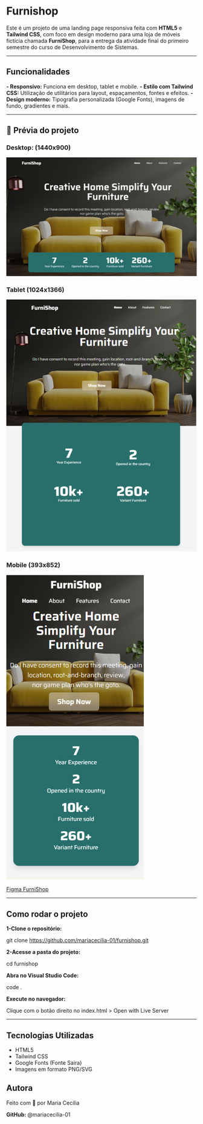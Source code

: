 # Furnishop

Este é um projeto de uma landing page responsiva feita com **HTML5** e **Tailwind CSS**, com foco em design moderno para uma loja de móveis fictícia chamada **FurniShop**, para a entrega da atividade final do primeiro semestre do curso de Desenvolvimento de Sistemas.

---

## Funcionalidades
**- Responsivo:** Funciona em desktop, tablet e mobile.
**- Estilo com Tailwind CSS:** Utilização de utilitários para layout, espaçamentos, fontes e efeitos.
**- Design moderno:** Tipografia personalizada (Google Fonts), imagens de fundo, gradientes e mais.

---

## 📸 Prévia do projeto

### Desktop: (1440x900)

![versão desktop do projeto](./img/desktop.png)

### Tablet (1024x1366)

![versão tablet do projeto](./img/tablet.png)

### Mobile (393x852)

![versão mobile do projeto](./img/mobile.png)

[Figma FurniShop](https://www.figma.com/design/qkxZ7EEgAz5ohLUegcg4gS/lima---FurniShop--Copy-?m=auto&t=dGLScsMG1NTYNMOv-1)

---

## Como rodar o projeto

**1-Clone o repositório:**

git clone https://github.com/mariacecilia-01/furnishop.git

**2-Acesse a pasta do projeto:**

cd furnishop

**Abra no Visual Studio Code:**

code .

**Execute no navegador:**

Clique com o botão direito no index.html > Open with Live Server

---

## Tecnologias Utilizadas

- HTML5
- Tailwind CSS
- Google Fonts (Fonte Saira)
- Imagens em formato PNG/SVG

## Autora
Feito com 💛 por Maria Cecilia

**GitHub:** @mariacecilia-01